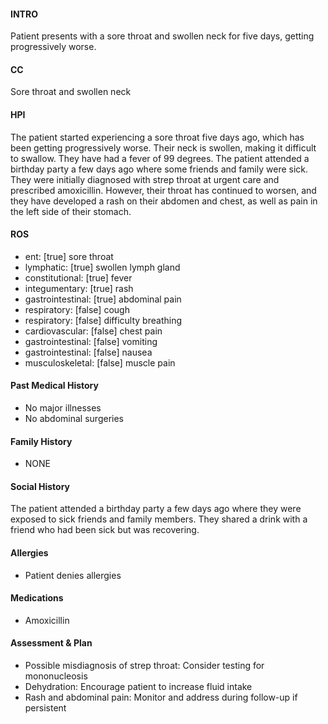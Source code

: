 #### INTRO 
Patient presents with a sore throat and swollen neck for five days, getting progressively worse. 

#### CC 
Sore throat and swollen neck 

#### HPI 
The patient started experiencing a sore throat five days ago, which has been getting progressively worse. Their neck is swollen, making it difficult to swallow. They have had a fever of 99 degrees. The patient attended a birthday party a few days ago where some friends and family were sick. They were initially diagnosed with strep throat at urgent care and prescribed amoxicillin. However, their throat has continued to worsen, and they have developed a rash on their abdomen and chest, as well as pain in the left side of their stomach.

#### ROS 
- ent: [true] sore throat 
- lymphatic: [true] swollen lymph gland 
- constitutional: [true] fever 
- integumentary: [true] rash 
- gastrointestinal: [true] abdominal pain 
- respiratory: [false] cough 
- respiratory: [false] difficulty breathing 
- cardiovascular: [false] chest pain 
- gastrointestinal: [false] vomiting 
- gastrointestinal: [false] nausea 
- musculoskeletal: [false] muscle pain 

#### Past Medical History 
- No major illnesses
- No abdominal surgeries

#### Family History 
- NONE

#### Social History 
The patient attended a birthday party a few days ago where they were exposed to sick friends and family members. They shared a drink with a friend who had been sick but was recovering.

#### Allergies 
- Patient denies allergies

#### Medications 
- Amoxicillin

#### Assessment & Plan 
- Possible misdiagnosis of strep throat: Consider testing for mononucleosis
- Dehydration: Encourage patient to increase fluid intake
- Rash and abdominal pain: Monitor and address during follow-up if persistent

